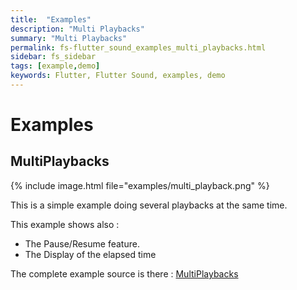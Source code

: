 ```yaml
---
title:  "Examples"
description: "Multi Playbacks"
summary: "Multi Playbacks"
permalink: fs-flutter_sound_examples_multi_playbacks.html
sidebar: fs_sidebar
tags: [example,demo]
keywords: Flutter, Flutter Sound, examples, demo
---
```

# Examples


## MultiPlaybacks

{% include image.html file="examples/multi_playback.png" %}

This is a simple example doing several playbacks at the same time.

This example shows also :
- The Pause/Resume feature.
- The Display of the elapsed time

The complete example source is there : [MultiPlaybacks](https://github.com/canardoux/flutter_sound/blob/master/flutter_sound/example/lib/multi_playback/multi_playback.dart)
